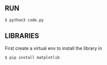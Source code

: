 ## RUN
```bash
$ python3 code.py
```

## LIBRARIES
First create a virtual env to install the library in
```bash
$ pip install matplotlib
```